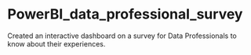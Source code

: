 # PowerBI_data_professional_survey
Created an interactive dashboard on a survey for Data Professionals to know about their experiences.
